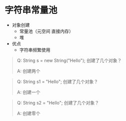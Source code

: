 # 字符串常量池

- 对象创建
  - 常量池（元空间 直接内存）
  - 堆
- 优点
  - 字符串频繁使用

> Q: String s = new String("Hello"); 创建了几个对象？
>
> A: 创建两个

> Q: String s1 = "Hello"; 创建了几个对象？
>
> A: 创建一个

> Q: String s2 = "Hello"; 创建了几个对象？
>
> A: 创建零个